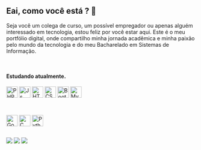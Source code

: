 ## Eai, como você está ? 👋
Seja você um colega de curso, um possível empregador ou apenas alguém interessado em tecnologia, estou feliz por você estar aqui. Este é o meu portfólio digital, onde compartilho minha jornada acadêmica e minha paixão pelo mundo da tecnologia e do meu Bacharelado em Sistemas de Informação.

<div style="display: inline_block"><br> 

  #### Estudando atualmente.
  <img align="center" alt="PHP" height="30" width="auto" src="https://img.shields.io/badge/PHP-777BB4?style=for-the-badge&logo=php&logoColor=white">
  <img align="center" alt="Js" height="30" width="auto" src="https://img.shields.io/badge/JavaScript-323330?style=for-the-badge&logo=javascript&logoColor=F7DF1E">
  <img align="center" alt="HTML" height="30" width="auto" src="https://img.shields.io/badge/HTML5-E34F26?style=for-the-badge&logo=html5&logoColor=white">
  <img align="center" alt="CSS" height="30" width="auto" src="https://img.shields.io/badge/CSS3-1572B6?style=for-the-badge&logo=css3&logoColor=white">
  <img align="center" alt="Bootstrap" height="30" width="auto" src="https://img.shields.io/badge/Bootstrap-563D7C?style=for-the-badge&logo=bootstrap&logoColor=white)">
  <img align="center" alt="MySQL" height="30" width="auto" src="https://img.shields.io/badge/MySQL-00000F?style=for-the-badge&logo=mysql&logoColor=white">
</div>

 ##

<div style="display: inline_block"><br>
  <img align="center" alt="Google Cloud" height="30" width="auto" src="https://img.shields.io/badge/Google_Cloud-4285F4?style=for-the-badge&logo=google-cloud&logoColor=white">
  <img align="center" alt="C" height="30" width="auto" src="https://img.shields.io/badge/C-00599C?style=for-the-badge&logo=c&logoColor=white)">
  <img align="center" alt="Python" height="30" width="auto" src="https://img.shields.io/badge/Python-3776AB?style=for-the-badge&logo=python&logoColor=white">
</div>
  
  ##
 
<div> 
  <a href="https://instagram.com/badangustavo" target="_blank"><img src="https://img.shields.io/badge/-Instagram-%23E4405F?style=for-the-badge&logo=instagram&logoColor=white" target="_blank"></a>
  <a href = "mailto:gustavobadan01@gmail.com"><img src="https://img.shields.io/badge/-Gmail-%23333?style=for-the-badge&logo=gmail&logoColor=white" target="_blank"></a>
  <a href="https://www.linkedin.com/in/gustavobadan01/" target="_blank"><img src="https://img.shields.io/badge/-LinkedIn-%230077B5?style=for-the-badge&logo=linkedin&logoColor=white" target="_blank"></a> 
</div>


